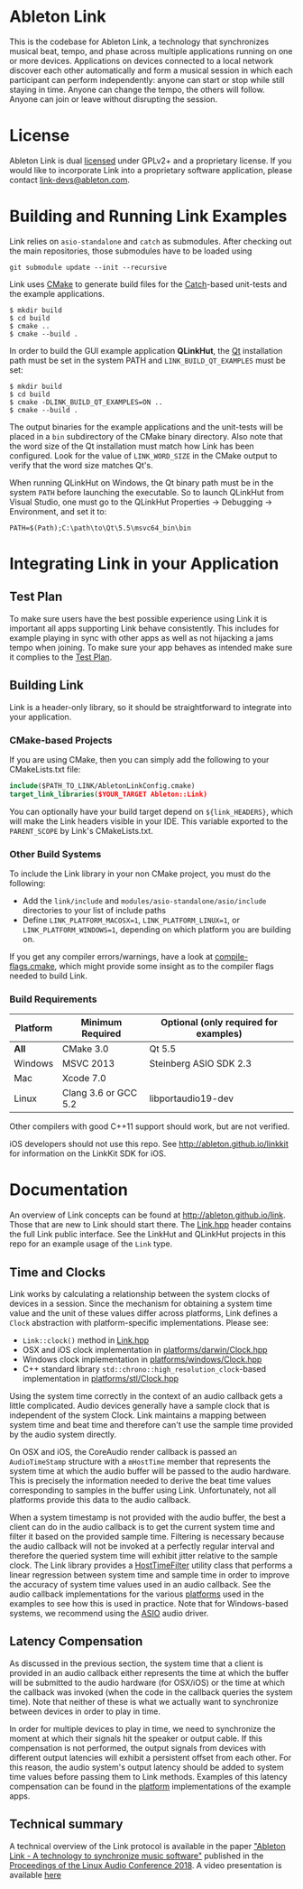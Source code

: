 # Ableton Link

This is the codebase for Ableton Link, a technology that synchronizes musical beat, tempo,
and phase across multiple applications running on one or more devices. Applications on
devices connected to a local network discover each other automatically and form a musical
session in which each participant can perform independently: anyone can start or stop
while still staying in time. Anyone can change the tempo, the others will follow. Anyone
can join or leave without disrupting the session.

# License

Ableton Link is dual [licensed][license] under GPLv2+ and a proprietary license. If you
would like to incorporate Link into a proprietary software application, please contact
<link-devs@ableton.com>.

# Building and Running Link Examples

Link relies on `asio-standalone` and `catch` as submodules. After checking out the
main repositories, those submodules have to be loaded using

```
git submodule update --init --recursive
```

Link uses [CMake][cmake] to generate build files for the [Catch][catch]-based
unit-tests and the example applications.

```
$ mkdir build
$ cd build
$ cmake ..
$ cmake --build .
```

In order to build the GUI example application **QLinkHut**, the [Qt][qt] installation
path must be set in the system PATH and `LINK_BUILD_QT_EXAMPLES` must be set:

```
$ mkdir build
$ cd build
$ cmake -DLINK_BUILD_QT_EXAMPLES=ON ..
$ cmake --build .
```

The output binaries for the example applications and the unit-tests will be placed in a
`bin` subdirectory of the CMake binary directory. Also note that the word size of the Qt
installation must match how Link has been configured. Look for the value of
`LINK_WORD_SIZE` in the CMake output to verify that the word size matches Qt's.

When running QLinkHut on Windows, the Qt binary path must be in the system `PATH` before
launching the executable. So to launch QLinkHut from Visual Studio, one must go to the
QLinkHut Properties -> Debugging -> Environment, and set it to:

```
PATH=$(Path);C:\path\to\Qt\5.5\msvc64_bin\bin
```

# Integrating Link in your Application

## Test Plan

To make sure users have the best possible experience using Link it is important all apps
supporting Link behave consistently. This includes for example playing in sync with other
apps as well as not hijacking a jams tempo when joining. To make sure your app behaves as
intended make sure it complies to the [Test Plan](TEST-PLAN.md).

## Building Link

Link is a header-only library, so it should be straightforward to integrate into your
application.

### CMake-based Projects

If you are using CMake, then you can simply add the following to your CMakeLists.txt file:

```cmake
include($PATH_TO_LINK/AbletonLinkConfig.cmake)
target_link_libraries($YOUR_TARGET Ableton::Link)

```

You can optionally have your build target depend on `${link_HEADERS}`, which will make
the Link headers visible in your IDE. This variable exported to the `PARENT_SCOPE` by
Link's CMakeLists.txt.

### Other Build Systems

To include the Link library in your non CMake project, you must do the following:

 - Add the `link/include` and `modules/asio-standalone/asio/include` directories to your
   list of include paths
 - Define `LINK_PLATFORM_MACOSX=1`, `LINK_PLATFORM_LINUX=1`, or `LINK_PLATFORM_WINDOWS=1`,
   depending on which platform you are building on.

If you get any compiler errors/warnings, have a look at
[compile-flags.cmake](cmake_include/ConfigureCompileFlags.cmake), which might provide some
insight as to the compiler flags needed to build Link.

### Build Requirements

| Platform | Minimum Required     | Optional (only required for examples) |
|----------|----------------------|---------------------------------------|
| **All**  | CMake 3.0            | Qt 5.5                                |
| Windows  | MSVC 2013            | Steinberg ASIO SDK 2.3                |
| Mac      | Xcode 7.0            |                                       |
| Linux    | Clang 3.6 or GCC 5.2 | libportaudio19-dev                    |


Other compilers with good C++11 support should work, but are not verified.

iOS developers should not use this repo. See http://ableton.github.io/linkkit for
information on the LinkKit SDK for iOS.

# Documentation

An overview of Link concepts can be found at http://ableton.github.io/link. Those that
are new to Link should start there. The [Link.hpp](include/ableton/Link.hpp) header
contains the full Link public interface. See the LinkHut and QLinkHut projects in this
repo for an example usage of the `Link` type.

## Time and Clocks

Link works by calculating a relationship between the system clocks of devices in a session.
Since the mechanism for obtaining a system time value and the unit of these values differ
across platforms, Link defines a `Clock` abstraction with platform-specific
implementations. Please see:
- `Link::clock()` method in [Link.hpp](include/ableton/Link.hpp)
- OSX and iOS clock implementation in
[platforms/darwin/Clock.hpp](include/ableton/platforms/darwin/Clock.hpp)
- Windows clock implementation in
[platforms/windows/Clock.hpp](include/ableton/platforms/windows/Clock.hpp)
- C++ standard library `std::chrono::high_resolution_clock`-based implementation in
[platforms/stl/Clock.hpp](include/ableton/platforms/stl/Clock.hpp)

Using the system time correctly in the context of an audio callback gets a little
complicated. Audio devices generally have a sample clock that is independent of the system
Clock. Link maintains a mapping between system time and beat time and therefore can't use
the sample time provided by the audio system directly.

On OSX and iOS, the CoreAudio render callback is passed an `AudioTimeStamp` structure with
a `mHostTime` member that represents the system time at which the audio buffer will be
passed to the audio hardware. This is precisely the information needed to derive the beat
time values corresponding to samples in the buffer using Link. Unfortunately, not all
platforms provide this data to the audio callback.

When a system timestamp is not provided with the audio buffer, the best a client can do in
the audio callback is to get the current system time and filter it based on the provided
sample time. Filtering is necessary because the audio callback will not be invoked at a
perfectly regular interval and therefore the queried system time will exhibit jitter
relative to the sample clock. The Link library provides a
[HostTimeFilter](include/ableton/link/HostTimeFilter.hpp) utility class that performs a
linear regression between system time and sample time in order to improve the accuracy of
system time values used in an audio callback. See the audio callback implementations for
the various [platforms](examples/linkaudio) used in the examples to see how this is used
in practice. Note that for Windows-based systems, we recommend using the [ASIO][asio]
audio driver.

## Latency Compensation

As discussed in the previous section, the system time that a client is provided in an
audio callback either represents the time at which the buffer will be submitted to the
audio hardware (for OSX/iOS) or the time at which the callback was invoked (when the
code in the callback queries the system time). Note that neither of these is what we
actually want to synchronize between devices in order to play in time.

In order for multiple devices to play in time, we need to synchronize the moment at which
their signals hit the speaker or output cable. If this compensation is not performed,
the output signals from devices with different output latencies will exhibit a persistent
offset from each other. For this reason, the audio system's output latency should be added
to system time values before passing them to Link methods. Examples of this latency
compensation can be found in the [platform](examples/linkaudio) implementations of the
example apps.

## Technical summary

A technical overview of the Link protocol is available in the paper ["Ableton Link - A technology to synchronize music software"](https://depositonce.tu-berlin.de/bitstream/11303/7886/4/LAC2018_proceedings.pdf#page=51) published in the [Proceedings of the Linux Audio Conference 2018](https://lac.linuxaudio.org/2018/). A video presentation is available [here](https://media.ccc.de/v/lac2018-42-ableton_link_a_technology_to_synchronize_music_software)

[asio]: https://www.steinberg.net/en/company/developers.html
[catch]: https://github.com/philsquared/Catch
[cmake]: https://www.cmake.org
[license]: LICENSE.md
[qt]: https://www.qt.io
